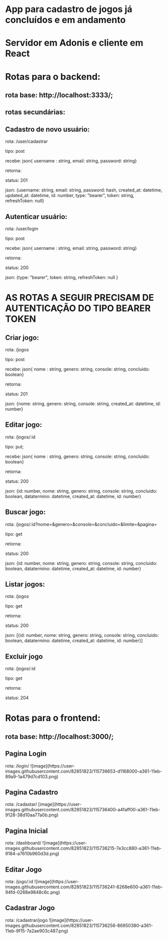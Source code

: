 # App para cadastro de jogos já concluídos e em andamento
# 
# Servidor em Adonis e cliente em React

# Rotas para o backend: 
 ## rota base: http://localhost:3333/;
 
## rotas secundárias:
 
  ## Cadastro de novo usuário: 
   <p>rota: /user/cadastrar
   <p>tipo: post
   <p>recebe: json{ username : string, email: string, password: string}
   <p>retorna: 
   <p>  status: 201
   <p>  json: {username: string, email: string, password: hash, created_at: datetime, updated_at: datetime, id: number, type: "bearer", token: string, refreshToken: null}
   
  ## Autenticar usuário: 
   <p>rota: /user/login
   <p>tipo: post
   <p>recebe: json{ username : string, email: string, password: string}
   <p>retorna: 
   <p>  status: 200
   <p>  json: {type: "bearer", token: string, refreshToken: null }
     
# AS ROTAS A SEGUIR PRECISAM DE AUTENTICAÇÃO DO TIPO BEARER TOKEN

  ## Criar jogo:
   <p>rota: /jogos
   <p>tipo: post
   <p>recebe: json{ nome : string, genero: string, console: string, concluido: boolean}
   <p>retorna: 
   <p>  status: 201
   <p> json: {nome: string, genero: string, console: string, created_at: datetime, id: number}
     
  ## Editar jogo:
   <p>rota: /jogos/:id </p>
   <p>tipo: put;
   <p>recebe: json{ nome : string, genero: string, console: string, concluido: boolean}
   <p>retorna: 
   <p>  status: 200
   <p> json: {id: number, nome: string, genero: string, console: string, concluido: boolean, datatermino: datetime, created_at: datetime, id: number}
     
  ## Buscar jogo:
   <p>rota: /jogos/:id?nome=&genero=&console=&concluido=&limite=&pagina=
   <p>tipo: get
   <p>retorna: 
   <p>  status: 200
   <p>  json: {id: number, nome: string, genero: string, console: string, concluido: boolean, datatermino: datetime, created_at: datetime, id: number}  
     
  ## Listar jogos:
  <p>rota: /jogos
  <p>tipo: get
  <p>retorna: 
  <p>   status: 200
  <p>   json: [{id: number, nome: string, genero: string, console: string, concluido: boolean, datatermino: datetime, created_at: datetime, id: number}]
     
  ## Excluir jogo
   <p>rota: /jogos/:id
   <p>tipo: get
   <p>retorna: 
   <p>  status: 204
     
  # Rotas para o frontend: 
 ## rota base: http://localhost:3000/;
 
  ## Pagina Login
   <p>rota: /login/
![image](https://user-images.githubusercontent.com/82851823/115736653-d1168000-a361-11eb-89a9-1a479d7cd103.png)
 
  ## Pagina Cadastro
   <p>rota: /cadastar/
[image](https://user-images.githubusercontent.com/82851823/115736400-a4faff00-a361-11eb-9128-38d10aa77a0b.png)
 
  ## Pagina Inicial
   <p>rota: /dashboard/
 ![image](https://user-images.githubusercontent.com/82851823/115736215-7e3cc880-a361-11eb-9184-a7610b960d3d.png)

  ## Editar Jogo
   <p>rota: /jogo/:id
 ![image](https://user-images.githubusercontent.com/82851823/115736241-8268e600-a361-11eb-94fd-0268e9848c6c.png)

  ## Cadastrar Jogo
   <p>rota: /cadastrar/jogo
 ![image](https://user-images.githubusercontent.com/82851823/115736256-86950380-a361-11eb-9f15-7a2ae903c487.png)


     
